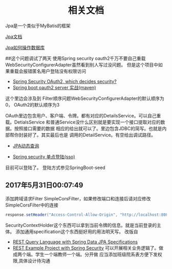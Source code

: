 # <center>相关文档</center>

Jpa是一个类似于MyBatis的框架

[Jpa文档](https://docs.spring.io/spring-data/jpa/docs/current/reference/html/)

[Jpa如何操作数据库](https://www.ibm.com/developerworks/cn/opensource/os-cn-spring-jpa/)

##这个问题调试了两天
使用Spring security oauth2千万不要自己重载WebSecurityConfigurerAdapter虽然看到别人写过没问题。
但是这个项目中如果重载会报错匿名用户登陆没有权限访问


- [Spring Security OAuth2, which decides security?](https://stackoverflow.com/questions/28537181/spring-security-oauth2-which-decides-security)
- [Spring boot oauth2 server 实战(maven)](http://www.jianshu.com/p/dd1b0983594c)

这个里边会涉及到 Filter顺序问题WebSecurityConfigurerAdapter的默认顺序为0，
OAuth2的默认顺序为3

OAuth里边包含用户、客户端、令牌。都有对应的DetailsService。可以自己重载。DetialsService
和普通Service没什么区别就是要实现一个接口提取对应的数据。按照接口需要的数据
相应的给出就可以了。里边包含JDBC的简写。也就是内部帮你封装好了。其实最后也是
调用的DetailService。有空给出调试路径。


- [JPA动态查询](http://blog.csdn.net/anxpp/article/details/51996472)

- [Spring security 单点登陆(sso)](https://spring.io/blog/2015/02/03/sso-with-oauth2-angular-js-and-spring-security-part-v)


目前可以登陆了。
登陆方式参见SpringBoot-seed


## 2017年5月31日00:07:49
添加跨域请求Filter
SimpleCorsFilter，如果修改端口和连接后请对应修改SimpleCorsFilter中的连接
``` java
response.setHeader("Access-Control-Allow-Origin", "http://localhost:8081");
```
SecurityContextHolder这个东西可以拿到当前令牌的信息。就是当前登录的主体。
添加通用specification这个东西挺好用的用法明天写。
改版自
- [REST Query Language with Spring Data JPA Specifications](http://www.baeldung.com/rest-api-search-language-spring-data-specifications)
- [REST Example Project with Spring Security](https://github.com/eugenp/tutorials/tree/master/spring-security-rest-full)
可以开展相关业务逻辑了。做成两个端。学生一个端教师一个端。分开做
应当添加班级院系表方便下发权限,具体设计待沟通